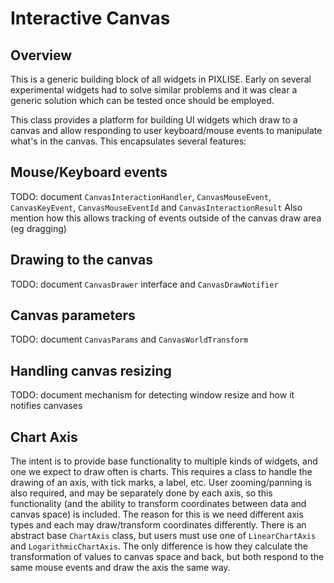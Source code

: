 # Interactive Canvas

## Overview

This is a generic building block of all widgets in PIXLISE. Early on several experimental widgets had to solve similar problems and it was clear a generic solution which can be tested once should be employed.

This class provides a platform for building UI widgets which draw to a canvas and allow responding to user keyboard/mouse events to manipulate what's in the canvas. This encapsulates several features:

## Mouse/Keyboard events

TODO: document `CanvasInteractionHandler`, `CanvasMouseEvent`, `CanvasKeyEvent`, `CanvasMouseEventId` and `CanvasInteractionResult`
Also mention how this allows tracking of events outside of the canvas draw area (eg dragging)

## Drawing to the canvas

TODO: document `CanvasDrawer` interface and `CanvasDrawNotifier`

## Canvas parameters

TODO: document `CanvasParams` and `CanvasWorldTransform`

## Handling canvas resizing

TODO: document mechanism for detecting window resize and how it notifies canvases

## Chart Axis

The intent is to provide base functionality to multiple kinds of widgets, and one we expect to draw often is charts. This requires a class to handle the drawing of an axis, with tick marks, a label, etc. User zooming/panning is also required, and may be separately done by each axis, so this functionality (and the ability to transform coordinates between data and canvas space) is included. The reason for this is we need different axis types and each may draw/transform coordinates differently. There is an abstract base `ChartAxis` class, but users must use one of `LinearChartAxis` and `LogarithmicChartAxis`. The only difference is how they calculate the transformation of values to canvas space and back, but both respond to the same mouse events and draw the axis the same way.
